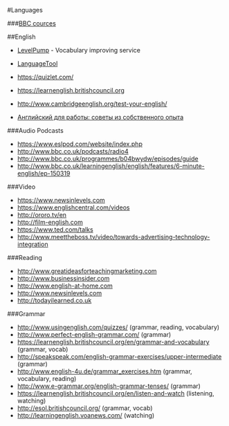 #Languages

###[BBC cources](http://www.bbc.co.uk/learningenglish/english/course/upper-intermediate)

##English

- [LevelPump](http://www.levelpump.com/) - Vocabulary improving service
- [LanguageTool](https://languagetool.org/)

- https://quizlet.com/
- https://learnenglish.britishcouncil.org
- http://www.cambridgeenglish.org/test-your-english/

- [Английский для работы: советы из собственного опыта](https://geektimes.ru/company/plarium/blog/272338/)

###Audio Podcasts

- https://www.eslpod.com/website/index.php
- http://www.bbc.co.uk/podcasts/radio4
- http://www.bbc.co.uk/programmes/b04bwydw/episodes/guide
- http://www.bbc.co.uk/learningenglish/english/features/6-minute-english/ep-150319

###Video

- https://www.newsinlevels.com
- https://www.englishcentral.com/videos
- http://ororo.tv/en
- http://film-english.com
- https://www.ted.com/talks
- http://www.meettheboss.tv/video/towards-advertising-technology-integration

###Reading

- http://www.greatideasforteachingmarketing.com
- http://www.businessinsider.com
- http://www.english-at-home.com
- http://www.newsinlevels.com
- http://todayilearned.co.uk

###Grammar

- http://www.usingenglish.com/quizzes/ (grammar, reading, vocabulary)
- http://www.perfect-english-grammar.com/ (grammar)
- https://learnenglish.britishcouncil.org/en/grammar-and-vocabulary (grammar, vocab)
- http://speakspeak.com/english-grammar-exercises/upper-intermediate (grammar)
- http://www.english-4u.de/grammar_exercises.htm (grammar, vocabulary, reading)
- http://www.e-grammar.org/english-grammar-tenses/ (grammar)
- https://learnenglish.britishcouncil.org/en/listen-and-watch (listening, watching)
- http://esol.britishcouncil.org/ (grammar, vocab)
- http://learningenglish.voanews.com/ (watching)
